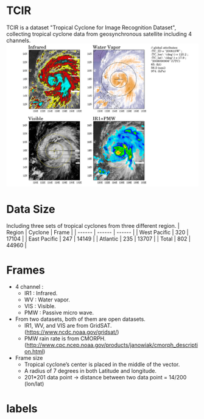 # TCIR
TCIR is a dataset "Tropical Cyclone for Image Recognition Dataset", collecting tropical cyclone data from geosynchronous satellite including 4 channels.
![N|Solid](sample_fig.png)

# Data Size
Including three sets of tropical cyclones from three different region.
| Region | Cyclone | Frame |
| ------ | ------ | ------ |
| West Pacific | 320 | 17104 |
| East Pacific | 247 | 14149 |
| Atlantic | 235 | 13707 |
| Total | 802 | 44960 |

# Frames
- 4 channel : 
    - IR1 : Infrared.
    - WV : Water vapor.
    - VIS : Visible.
    - PMW : Passive micro wave.
- From two datasets, both of them are open datasets.
    - IR1, WV, and VIS are from GridSAT.(https://www.ncdc.noaa.gov/gridsat/)
    - PMW rain rate is from CMORPH. (http://www.cpc.ncep.noaa.gov/products/janowiak/cmorph_description.html)
- Frame size
    - Tropical cyclone’s center is placed in the middle of the vector.
    - A radius of 7 degrees in both Latitude and longitude.
    - 201*201 data point -> distance between two data point = 14/200 (lon/lat)

# labels
